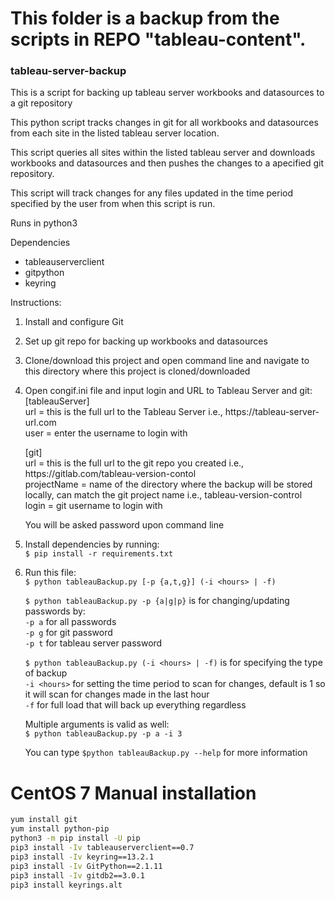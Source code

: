 # This folder is a backup from the scripts in REPO "tableau-content".

### tableau-server-backup

This is a script for backing up tableau server workbooks and datasources to a git repository

This python script tracks changes in git for all workbooks and datasources 
from each site in the listed tableau server location.

This script queries all sites within the listed tableau server and downloads 
workbooks and datasources and then pushes the changes to a apecified git 
repository. 

This script will track changes for any files updated in the time period specified by the user from
when this script is run.

Runs in python3

Dependencies 
- tableauserverclient
- gitpython
- keyring

Instructions:
1) Install and configure Git
2) Set up git repo for backing up workbooks and datasources
3) Clone/download this project and open command line and navigate to this directory where this project is cloned/downloaded
4) Open congif.ini file and input login and URL to Tableau Server and git:  
    [tableauServer]   
    url =  this is the full url to the Tableau Server i.e., https://<i></i>tableau-server-url.com  
    user =  enter the username to login with  

    [git]  
    url = this is the full url to the git repo you created i.e., https://<span></span>gitlab.com/tableau-version-contol  
    projectName = name of the directory where the backup will be stored locally, can match the git project name i.e., tableau-version-control  
    login =  git username to login with

   You will be asked password upon command line
5) Install dependencies by running:  
    ```$ pip install -r requirements.txt```
6) Run this file:  
    ```$ python tableauBackup.py [-p {a,t,g}] (-i <hours> | -f)``` 

   ```$ python tableauBackup.py -p {a|g|p}```  is for changing/updating passwords by:  
   ```-p a``` for all passwords  
   ```-p g``` for git password  
   ```-p t``` for tableau server password  

   ```$ python tableauBackup.py (-i <hours> | -f)``` is for specifying the type of backup  
   ```-i <hours>``` for setting the time period to scan for changes, default is 1 so it will scan for changes made in the last hour  
   ```-f``` for full load that will back up everything regardless  

   Multiple arguments is valid as well:  
   ```$ python tableauBackup.py -p a -i 3```

   You can type ```$python tableauBackup.py --help``` for more information




# CentOS 7 Manual installation
```bash
yum install git
yum install python-pip
python3 -m pip install -U pip
pip3 install -Iv tableauserverclient==0.7
pip3 install -Iv keyring==13.2.1
pip3 install -Iv GitPython==2.1.11
pip3 install -Iv gitdb2==3.0.1
pip3 install keyrings.alt
```